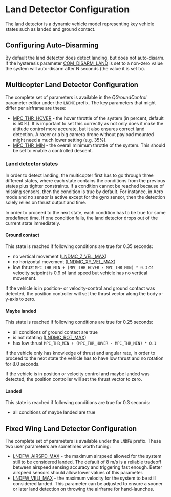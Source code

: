 # Land Detector Configuration

The land detector is a dynamic vehicle model representing key vehicle states such as landed and ground contact.

## Configuring Auto-Disarming

By default the land detector does detect landing, but does not auto-disarm. If the hysteresis parameter [COM_DISARM_LAND](../advanced/parameter_reference.md#COM_DISARM_LAND) is set to a non-zero value the system will auto-disarm after N seconds \(the value it is set to\).

## Multicopter Land Detector Configuration

The complete set of parameters is available in the *QGroundControl* parameter editor under the `LNDMC` prefix. The key parameters that might differ per airframe are these:

* [MPC_THR_HOVER](../advanced/parameter_reference.md#MPC_THR_HOVER) - the hover throttle of the system \(in percent, default is 50%\). It is important to set this correctly as not only does it make the altitude control more accurate, but it also ensures correct land detection. A racer or a big camera drone without payload mounted might need a much lower setting \(e.g. 35%\).
* [MPC_THR_MIN](../advanced/parameter_reference.md#MPC_THR_MIN) - the overall minimum throttle of the system. This should be set to enable a controlled descent.

### Land detector states

In order to detect landing, the multicopter first has to go through three different states, where each state contains the conditions from the previous states plus tighter constraints. If a condition cannot be reached because of missing sensors, then the condition is true by default. For instance, in Acro mode and no sensor is active except for the gyro sensor, then the detection solely relies on thrust output and time.

In order to proceed to the next state, each condition has to be true for some predefined time. If one condition fails, the land detector drops out of the current state immediately.

#### Ground contact

This state is reached if following conditions are true for 0.35 seconds:

* no vertical movement ([LNDMC_Z_VEL_MAX](../advanced/parameter_reference.md#LNDMC_Z_VEL_MAX))
* no horizontal movement ([LNDMC_XY_VEL_MAX](../advanced/parameter_reference.md#LNDMC_XY_VEL_MAX))
* low thrust `MPC_THR_MIN + (MPC_THR_HOVER - MPC_THR_MIN) * 0.3` or velocity setpoint is 0.9 of land speed but vehicle has no vertical movement.

If the vehicle is in position- or velocity-control and ground contact was detected, the position controller will set the thrust vector along the body x-y-axis to zero.

#### Maybe landed

This state is reached if following conditions are true for 0.25 seconds:

* all conditions of ground contact are true
* is not rotating ([LNDMC_ROT_MAX](../advanced/parameter_reference.md#LNDMC_ROT_MAX))
* has low thrust `MPC_THR_MIN + (MPC_THR_HOVER - MPC_THR_MIN) * 0.1`

If the vehicle only has knowledge of thrust and angular rate, in order to proceed to the next state the vehicle has to have low thrust and no rotation for 8.0 seconds.

If the vehicle is in position or velocity control and maybe landed was detected, the position controller will set the thrust vector to zero.

#### Landed

This state is reached if following conditions are true for 0.3 seconds:

* all conditions of maybe landed are true

## Fixed Wing Land Detector Configuration

The complete set of parameters is available under the `LNDFW` prefix. These two user parameters are sometimes worth tuning:

* [LNDFW_AIRSPD_MAX](../advanced/parameter_reference.md#LNDFW_AIRSPD_MAX) - the maximum airspeed allowed for the system still to be considered landed. The default of 8 m/s is a reliable tradeoff between airspeed sensing accuracy and triggering fast enough. Better airspeed sensors should allow lower values of this parameter.
* [LNDFW_VELI_MAX](../advanced/parameter_reference.md#LNDFW_VELI_MAX) - the maximum velocity for the system to be still considered landed. This parameter can be adjusted to ensure a sooner or later land detection on throwing the airframe for hand-launches.